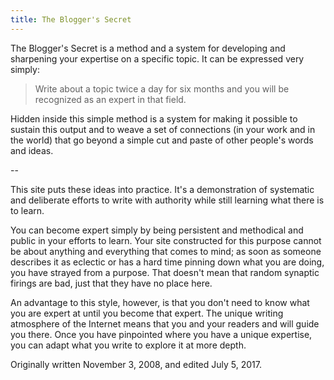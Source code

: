 ```yaml
---
title: The Blogger's Secret
---
```

The Blogger's Secret is a method and a system for developing and
sharpening your expertise on a specific topic.  It can be expressed
very simply:

> Write about a topic twice a day for six months and you will be
recognized as an expert in that field.

Hidden inside this simple method is a system for making it possible
to sustain this output and to weave a set of connections (in your
work and in the world) that go beyond a simple cut and paste of
other people's words and ideas.

--

This site puts these ideas into practice.
It's a demonstration of systematic and deliberate efforts to
write with authority while still learning what there is to learn.

You can become expert simply by being
persistent and methodical and public in your efforts to learn.
Your site constructed
for this purpose cannot be about anything and everything that comes
to mind; as soon as someone describes it as eclectic or has a hard
time pinning down what you are doing, you have strayed from a
purpose.  That doesn't mean that random synaptic firings are bad,
just that they have no place here.

An advantage to this style, however, is that you don't need to know
what you are expert at until you become that expert.  The unique
writing atmosphere of the Internet  means that you and your readers and
will guide you there.   Once you have pinpointed
where you have a unique expertise, you can adapt what you write to
explore it at more depth.

Originally written November 3, 2008, and edited July 5, 2017.
